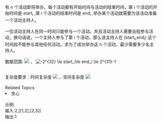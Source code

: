 有 n&nbsp;个活动即将举办，每个活动都有开始时间与活动的结束时间，第 i&nbsp;个活动的开始时间是 start<sub>i</sub> ,第 i&nbsp;个活动的结束时间是 end<sub>i</sub> ,举办某个活动就需要为该活动准备一个活动主持人。<br />
<br />
一位活动主持人在同一时间只能参与一个活动。并且活动主持人需要全程参与活动，换句话说，一个主持人参与了第 i&nbsp;个活动，那么该主持人在 (start<sub>i</sub>,end<sub>i</sub>)&nbsp;这个时间段不能参与其他任何活动。求为了成功举办这 n&nbsp;个活动，最少需要多少名主持人。<br />
<br />
数据范围: <img src="https://www.nowcoder.com/equation?tex=1%20%5Cle%20n%20%5Cle%2010%5E5" /> ， <img src="https://www.nowcoder.com/equation?tex=-2%5E%7B32%7D%20%5Cle%20start_i%5Cle%20end_i%20%5Cle%202%5E%7B31%7D-1" alt="-2^{32} \le start_i\le end_i \le 2^{31}-1" /><br />
<div>
	<br />
</div>
<div>
	复杂度要求：时间复杂度 <img src="https://www.nowcoder.com/equation?tex=O(n%20%5Clog%20n)" /> ，空间复杂度 <img src="https://www.nowcoder.com/equation?tex=O(n)" /> 
</div><div><br></div><div><div>Related Topics</div><div><li>贪心</li></div></div><br>示例:<br>输入:2,[[1,2],[2,3]]<br>输出:1
<br>